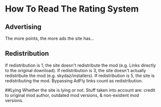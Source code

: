 How To Read The Rating System
=============================

## Advertising
The more points, the more ads the site has...

## Redistribution
If redistribution is 1, the site doesn't redistribute the mod (e.g. Links directly to the original download). If redistribution is 3, the site doesn't actually redistribute the mod (e.g. skydaz/installers). If redistribution is 5, the site is redistributing the mod. Bypassing AdFly links count as redistribution.

##Lying
Whether the site is lying or not. Stuff taken into account are: credit to original mod author, outdated mod versions, & non-existent mod versions.
